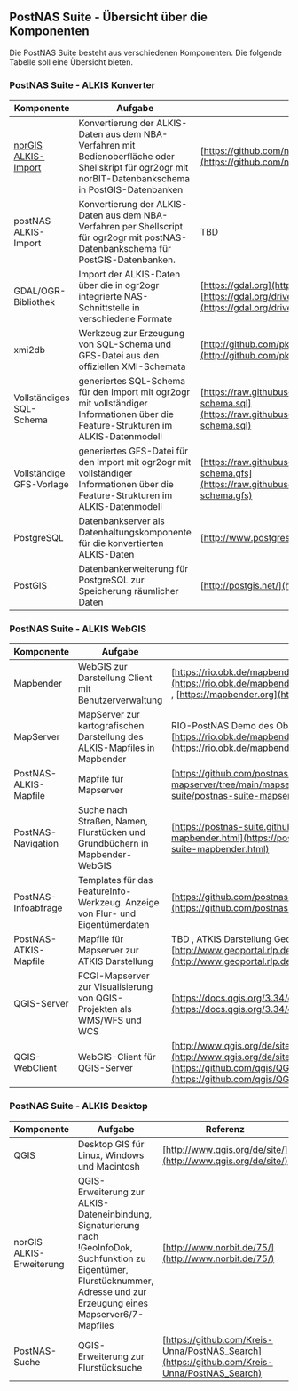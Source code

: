 ## PostNAS Suite - Übersicht über die Komponenten

Die PostNAS Suite besteht aus verschiedenen Komponenten. Die folgende Tabelle soll eine Übersicht bieten.


### PostNAS Suite - ALKIS Konverter

| Komponente		| Aufgabe					| Referenz							| Beteiligte				|
|---------------|-----------------|-----------------------|-------------------|
| [norGIS ALKIS-Import](http://www.norbit.de/68/)	| Konvertierung der ALKIS-Daten aus dem NBA-Verfahren mit Bedienoberfläche oder Shellskript für ogr2ogr mit norBIT-Datenbankschema in PostGIS-Datenbanken	| [https://github.com/norBIT/alkisimport/](https://github.com/norBIT/alkisimport/) 						| Jürgen Fischer norBIT [http://www.norbit.dev](http://www.norbit.de) 			| 
| postNAS ALKIS-Import		| Konvertierung der ALKIS-Daten aus dem NBA-Verfahren per Shellscript für ogr2ogr mit postNAS-Datenbankschema für PostGIS-Datenbanken.	| TBD					| Astrid Emde WhereGroup [https://wheregroup.com](https://wheregroup.com)	, ehemals Frank Jäger | 
| GDAL/OGR-Bibliothek		| Import der ALKIS-Daten über die in ogr2ogr integrierte NAS-Schnittstelle in verschiedene Formate		| [https://gdal.org](https://gdal.org) ,  NAS Treiber 	[https://gdal.org/drivers/vector/nas.html](https://gdal.org/drivers/vector/nas.html)	| Entwicklungen NAS-Schnittstelle Jürgen Fischer, Erstimplementation durch Frank Warmerdam		|
| xmi2db		| Werkzeug zur Erzeugung von SQL-Schema und GFS-Datei aus den offiziellen XMI-Schemata			| [http://github.com/pkorduan/xmi2db](http://github.com/pkorduan/xmi2db)						| Peter Korduan GDI-Service Rostock [http://gdi-service.de/](http://gdi-service.de/) 		|
| Vollständiges SQL-Schema		| generiertes SQL-Schema für den Import mit ogr2ogr mit vollständiger Informationen über die Feature-Strukturen im ALKIS-Datenmodell                	| [https://raw.githubusercontent.com/norBIT/alkisimport/master/alkis-schema.sql](https://raw.githubusercontent.com/norBIT/alkisimport/master/alkis-schema.sql)				| generiert mit [https://github.com/norBIT/xmi2db](https://github.com/norBIT/xmi2db)		|
| Vollständige GFS-Vorlage		| generiertes GFS-Datei für den Import mit ogr2ogr mit vollständiger Informationen über die Feature-Strukturen im ALKIS-Datenmodell	| [https://raw.githubusercontent.com/norBIT/alkisimport/master/alkis-schema.gfs](https://raw.githubusercontent.com/norBIT/alkisimport/master/alkis-schema.gfs)			| generiert mit [https://github.com/norBIT/xmi2db](https://github.com/norBIT/xmi2db)		|
| PostgreSQL		| Datenbankserver als Datenhaltungskomponente für die konvertierten ALKIS-Daten			| [http://www.postgresql.org/](http://www.postgresql.org/)							| PostgreSQL Global Development Group			|
| PostGIS		| Datenbankerweiterung für PostgreSQL zur Speicherung räumlicher Daten			| [http://postgis.net/](http://postgis.net/)							| PostGIS Project Steering Committee			| 


### PostNAS Suite - ALKIS WebGIS

| Komponente	| Aufgabe			| Referenz			| Beteiligte	|
|---------------|-----------------|-----------------------|-------------------|
| Mapbender	| WebGIS zur Darstellung Client mit Benutzerverwaltung		|  [https://rio.obk.de/mapbender3/app.php/application/RIO_PostNAS_Demo](https://rio.obk.de/mapbender3/app.php/application/RIO_PostNAS_Demo) , [https://mapbender.org](https://mapbender.org)	| Mapbender-Projekt, WhereGroup	|  
| MapServer	| MapServer zur kartografischen Darstellung des ALKIS-Mapfiles in Mapbender	| RIO-PostNAS Demo des Oberbergischen Kreises [https://rio.obk.de/mapbender3/app.php/application/RIO_PostNAS_Demo](https://rio.obk.de/mapbender3/app.php/application/RIO_PostNAS_Demo) 	| [https://mapserver.org/](https://mapserver.org/)	|
| PostNAS-ALKIS-Mapfile	| Mapfile für Mapserver			| [https://github.com/postnas-suite/postnas-suite-mapserver/tree/main/mapserver](https://github.com/postnas-suite/postnas-suite-mapserver/tree/main/mapserver)	| Frank Jäger, Astrid Emde	|
| PostNAS-Navigation	| Suche nach Straßen, Namen, Flurstücken und Grundbüchern in Mapbender-WebGIS	|[https://postnas-suite.github.io/postnas-suite/postnas-suite-mapbender.html](https://postnas-suite.github.io/postnas-suite/postnas-suite-mapbender.html)	| Astrid Emde WherGroup, ehemals Frank Jäger	| 
| PostNAS-Infoabfrage	| Templates für das FeatureInfo-Werkzeug. Anzeige von Flur- und Eigentümerdaten	| [https://github.com/postnas-suite/postnas-suite-php-info](https://github.com/postnas-suite/postnas-suite-php-info)			| Connor Härtl, Astrid Emde, ehemals Frank Jäger	| 
| PostNAS-ATKIS-Mapfile	| Mapfile für Mapserver zur ATKIS Darstellung		| TBD , ATKIS Darstellung Geoportal RLP [http://www.geoportal.rlp.de/portal/karten.html](http://www.geoportal.rlp.de/portal/karten.html) 	| Armin Retterath	|
| QGIS-Server	| FCGI-Mapserver zur Visualisierung von QGIS-Projekten als WMS/WFS und WCS	| [https://docs.qgis.org/3.34/en/docs/server_manual/](https://docs.qgis.org/3.34/en/docs/server_manual/)	|	|
| QGIS-WebClient | WebGIS-Client für QGIS-Server | [http://www.qgis.org/de/site/about/features.html#qgis-web-client](http://www.qgis.org/de/site/about/features.html#qgis-web-client) [https://github.com/qgis/QGIS-Web-Client](https://github.com/qgis/QGIS-Web-Client)	|	|


### PostNAS Suite - ALKIS Desktop

| Komponente	| Aufgabe						| Referenz		| Beteiligte	|
|---------------|-----------------|-----------------------|-------------------|
| QGIS	| Desktop GIS für Linux, Windows und Macintosh					| [http://www.qgis.org/de/site/](http://www.qgis.org/de/site/)		| OSGeo, QGIS-Entwicklerteam	|
| norGIS ALKIS-Erweiterung	| QGIS-Erweiterung zur ALKIS-Dateneinbindung, Signaturierung nach !GeoInfoDok, Suchfunktion zu Eigentümer, Flurstücknummer, Adresse und zur Erzeugung eines Mapserver6/7-Mapfiles	| [http://www.norbit.de/75/](http://www.norbit.de/75/)		| Jürgen Fischer	|
| PostNAS-Suche	| QGIS-Erweiterung zur Flurstücksuche					| [https://github.com/Kreis-Unna/PostNAS_Search](https://github.com/Kreis-Unna/PostNAS_Search)	| Marvin Kinberger |
